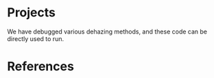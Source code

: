 # Projects
 We have debugged various dehazing methods, and these code can be directly used to run.


# References
